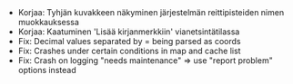 ##

- Korjaa: Tyhjän kuvakkeen näkyminen järjestelmän reittipisteiden nimen muokkauksessa
- Korjaa: Kaatuminen 'Lisää kirjanmerkkiin' vianetsintätilassa
- Fix: Decimal values separated by = being parsed as coords
- Fix: Crashes under certain conditions in map and cache list
- Fix: Crash on logging "needs maintenance" => use "report problem" options instead
